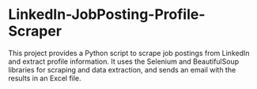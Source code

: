 # LinkedIn-JobPosting-Profile-Scraper
This project provides a Python script to scrape job postings from LinkedIn and extract profile information. It uses the Selenium and BeautifulSoup libraries for scraping and data extraction, and sends an email with the results in an Excel file.
